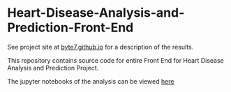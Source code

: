 # Heart-Disease-Analysis-and-Prediction-Front-End

See project site at [byte7.github.io](http://byte7.github.io/projects/heart_disease_analysis/index.html) for a description of the results.

This repository contains source code for entire Front End for Heart Disease Analysis and Prediction Project.

The jupyter notebooks of the analysis can be viewed [here](https://github.com/Byte7/Heart-Disease-Analysis-and-Prediction)
